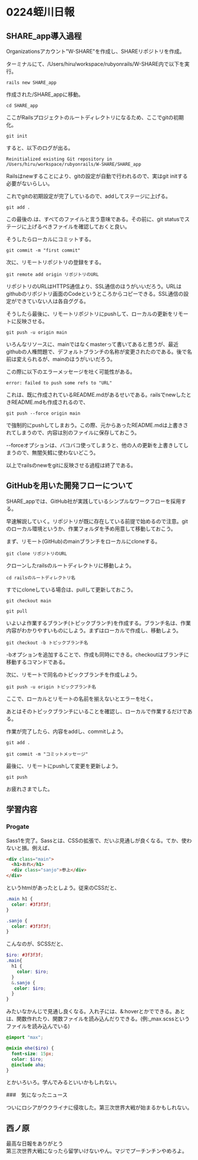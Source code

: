 # 0224蛭川日報

## SHARE_app導入過程

Organizationsアカウント"W-SHARE"を作成し、SHAREリポジトリを作成。

ターミナルにて、/Users/hiru/workspace/rubyonrails/W-SHARE内で以下を実行。

```
rails new SHARE_app
```

作成された/SHARE_appに移動。

```
cd SHARE_app
```

ここがRailsプロジェクトのルートディレクトリになるため、ここでgitの初期化。

```
git init
```

すると、以下のログが出る。

```
Reinitialized existing Git repository in /Users/hiru/workspace/rubyonrails/W-SHARE/SHARE_app
```

Railsはnewすることにより、gitの設定が自動で行われるので、実はgit initする必要がないらしい。

これでgitの初期設定が完了しているので、addしてステージに上げる。

```
git add .
```

この最後の.は、すべてのファイルと言う意味である。その前に、git statusでステージに上げるべきファイルを確認しておくと良い。

そうしたらローカルにコミットする。

```
git commit -m "first commit"
```

次に、リモートリポジトリの登録をする。

```
git remote add origin リポジトリのURL
```

リポジトリのURLはHTTPS通信より、SSL通信のほうがいいだろう。URLはgithubのリポジトリ画面のCodeというところからコピーできる。SSL通信の設定ができていない人は各自ググる。

そうしたら最後に、リモートリポジトリにpushして、ローカルの更新をリモートに反映させる。

```
git push -u origin main
```

いろんなリソースに、mainではなくmasterって書いてあると思うが、最近githubの人権問題で、デフォルトブランチの名称が変更されたのである。後で名前は変えられるが、mainのほうがいいだろう。

この際に以下のエラーメッセージを吐く可能性がある。

```
error: failed to push some refs to "URL"
```

これは、既に作成されているREADME.mdがあるせいである。railsでnewしたときREADME.mdも作成されるので、

```
git push --force origin main
```

で強制的にpushしてしまおう。この際、元からあったREADME.mdは上書きされてしまうので、内容は別のファイルに保存しておこう。

--forceオプションは、バコバコ使ってしまうと、他の人の更新を上書きしてしまうので、無闇矢鱈に使わないどこう。

以上でrailsのnewをgitに反映させる過程は終了である。

## GitHubを用いた開発フローについて

SHARE_appでは、GitHub社が実践しているシンプルなワークフローを採用する。

早速解説していく。リポジトリが既に存在している前提で始めるので注意。gitのローカル環境というか、作業フォルダを予め用意して移動しておこう。

まず、リモート(GitHub)のmainブランチをローカルにcloneする。

```
git clone リポジトリのURL
```

クローンしたrailsのルートディレクトリに移動しよう。

```
cd railsのルートディレクトリ名
```

すでにcloneしている場合は、pullして更新しておこう。

```
git checkout main

git pull
```

いよいよ作業するブランチ(トピックブランチ)を作成する。ブランチ名は、作業内容がわかりやすいものにしよう。まずはローカルで作成し、移動しよう。

```
git checkout -b トピックブランチ名
```

-bオプションを追加することで、作成も同時にできる。checkoutはブランチに移動するコマンドである。

次に、リモートで同名のトピックブランチを作成しよう。

```
git push -u origin トピックブランチ名
```

ここで、ローカルとリモートの名前を揃えないとエラーを吐く。

あとはそのトピックブランチにいることを確認し、ローカルで作業するだけである。

作業が完了したら、内容をaddし、commitしよう。

```
git add .

git commit -m "コミットメッセージ"
```

最後に、リモートにpushして変更を更新しよう。

```
git push
```

お疲れさまでした。

## 学習内容

### Progate

Sass1を完了。Sassとは、CSSの拡張で、だいぶ見通しが良くなる。てか、使わないと損。例えば、

```html
<div class="main">
  <h1>おれ</h1>
  <div class="sanjo">参上</div>
</div>
```

というhtmlがあったとしよう。従来のCSSだと、

```css
.main h1 {
  color: #3f3f3f;
}

.sanjo {
  color: #3f3f3f;
}
```

こんなのが、SCSSだと、

```scss
$iro: #3f3f3f;
.main{
  h1 {
    color: $iro;
  }
  &.sanjo {
   color: $iro;
  }
}
```

みたいなかんじで見通し良くなる。入れ子には、&:hoverとかでできる。あとは、関数作れたり、関数ファイルを読み込んだりできる。(例:_max.scssというファイルを読み込んでいる)

```scss
@import "max";

@mixin ehe($iro) {
  font-size: 15px;
  color: $iro;
  @include aha;
}
```

とかいろいろ。学んでみるといいかもしれない。

###　気になったニュース

ついにロシアがウクライナに侵攻した。第三次世界大戦が始まるかもしれない。

## 西ノ原
最高な日報をありがとう  
第三次世界大戦になったら留学いけないやん。マジでプーチンチンやめろよ。
